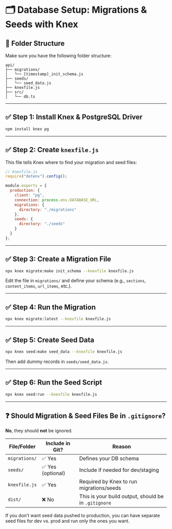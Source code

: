 # 🗂️ Database Setup: Migrations & Seeds with Knex

## 📁 Folder Structure

Make sure you have the following folder structure:

```
api/
├── migrations/
│   └── [timestamp]_init_schema.js
├── seeds/
│   └── seed_data.js
├── knexfile.js
├── src/
│   └── db.ts
```

---

## ✅ Step 1: Install Knex & PostgreSQL Driver

```bash
npm install knex pg
```

---

## ✅ Step 2: Create `knexfile.js`

This file tells Knex where to find your migration and seed files:

```js
// knexfile.js
require("dotenv").config();

module.exports = {
  production: {
    client: "pg",
    connection: process.env.DATABASE_URL,
    migrations: {
      directory: "./migrations"
    },
    seeds: {
      directory: "./seeds"
    }
  }
};
```

---

## ✅ Step 3: Create a Migration File

```bash
npx knex migrate:make init_schema --knexfile knexfile.js
```

Edit the file in `migrations/` and define your schema (e.g., `sections`, `content_items`, `url_items`, etc.).

---

## ✅ Step 4: Run the Migration

```bash
npx knex migrate:latest --knexfile knexfile.js
```

---

## ✅ Step 5: Create Seed Data

```bash
npx knex seed:make seed_data --knexfile knexfile.js
```

Then add dummy records in `seeds/seed_data.js`.

---

## ✅ Step 6: Run the Seed Script

```bash
npx knex seed:run --knexfile knexfile.js
```

---

## ❓ Should Migration & Seed Files Be in `.gitignore`?

**No**, they should **not** be ignored.

| File/Folder        | Include in Git? | Reason                                  |
|--------------------|------------------|------------------------------------------|
| `migrations/`       | ✅ Yes            | Defines your DB schema                   |
| `seeds/`            | ✅ Yes (optional) | Include if needed for dev/staging        |
| `knexfile.js`       | ✅ Yes            | Required by Knex to run migrations/seeds |
| `dist/`             | ❌ No             | This is your build output, should be in `.gitignore` |

If you don’t want seed data pushed to production, you can have separate seed files for dev vs. prod and run only the ones you want.